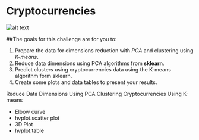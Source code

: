 # Cryptocurrencies

![alt text](https://slack-imgs.com/?c=1&o1=ro&url=https%3A%2F%2Fmiro.medium.com%2Fmax%2F770%2F0*HFx1Rpoabh5lOAQj.jpg)

##The goals for this challenge are for you to:

1. Prepare the data for dimensions reduction with *PCA* and clustering using *K-means*.
2. Reduce data dimensions using PCA algorithms from **sklearn**.
3. Predict clusters using cryptocurrencies data using the K-means algorithm form sklearn.
4. Create some plots and data tables to present your results.

Reduce Data Dimensions Using PCA
Clustering Cryptocurrencies Using K-means
- Elbow curve
- hvplot.scatter plot
- 3D Plot
- hvplot.table

